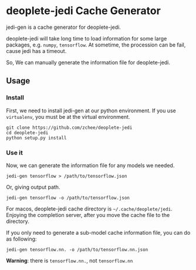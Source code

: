 # deoplete-jedi Cache Generator

jedi-gen is a cache generator for deoplete-jedi.

deoplete-jedi will take long time to load information for some large packages, e.g. `numpy`, `tensorflow`.
At sometime, the procession can be fail, cause jedi has a timeout.

So, We can manually generate the information file for deoplete-jedi.

## Usage

### Install

First, we need to install jedi-gen at our python environment.
If you use `virtualenv`, you must be at the virtual environment.

```shell
git clone https://github.com/zchee/deoplete-jedi
cd deoplete-jedi
python setup.py install
```

### Use it

Now, we can generate the information file for any models we needed.

```shell
jedi-gen tensorflow > /path/to/tensorflow.json
```

Or, giving output path.

```shell
jedi-gen tensorflow -o /path/to/tensorflow.json
```

For macos, deoplete-jedi cache directory is `~/.cache/deoplete/jedi`.
Enjoying the completion server, after you move the cache file to the directory.

If you only need to generate a sub-model cache information file, you can do as following:

```shell
jedi-gen tensorflow.nn. -o /path/to/tensorflow.nn.json
```

**Warning**: there is `tensorflow.nn.`, not `tensorflow.nn`

